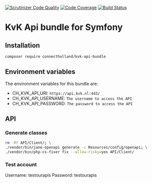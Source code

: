 [![Scrutinizer Code Quality](https://scrutinizer-ci.com/g/ConnectHolland/kvk-api-bundle/badges/quality-score.png?b=master&s=22d7d456cfe3dedc0f4ff0921512b0b0f08cf460)](https://scrutinizer-ci.com/g/ConnectHolland/kvk-api-bundle/?branch=master)
[![Code Coverage](https://scrutinizer-ci.com/g/ConnectHolland/kvk-api-bundle/badges/coverage.png?b=master&s=901b47ddc83e624076c860bd3f28813d6a12365e)](https://scrutinizer-ci.com/g/ConnectHolland/kvk-api-bundle/?branch=master)
[![Build Status](https://scrutinizer-ci.com/g/ConnectHolland/kvk-api-bundle/badges/build.png?b=master&s=b9debb5650bf235964f295f1741e36650bff2fff)](https://scrutinizer-ci.com/g/ConnectHolland/kvk-api-bundle/build-status/master)

# KvK Api bundle for Symfony
## Installation
```bash
composer require connectholland/kvk-api-bundle
```

## Environment variables
The environment variables for this bundle are:
- CH_KVK_API_URI: `https://api.kvk.nl:443/`
- CH_KVK_API_USERNAME: `The username to access the API`
- CH_KVK_API_PASSWORD: `The password to access the API`

## API

### Generate classes
```bash
rm -Rf API/Client/; \
./vendor/bin/jane-openapi generate -c Resources/config/openapi; \
./vendor/bin/php-cs-fixer fix --allow-risky=yes API/Client/
```

### Test account
Username: testourapis
Password: testourapis

